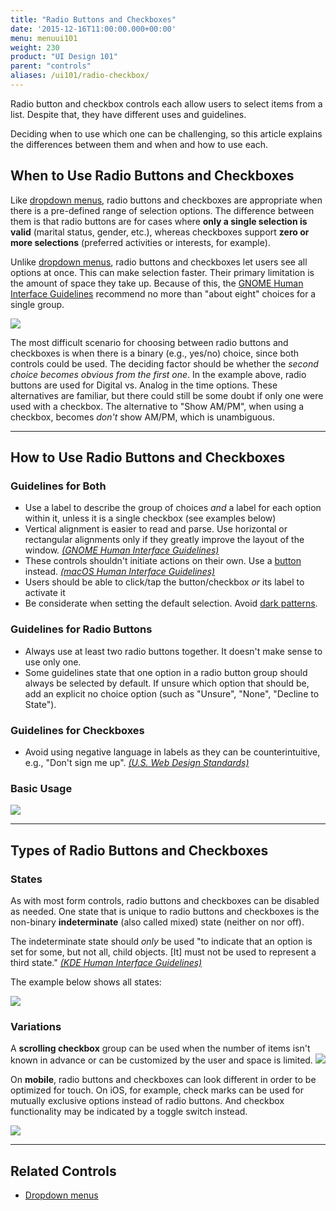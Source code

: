 ```yaml
---
title: "Radio Buttons and Checkboxes"
date: '2015-12-16T11:00:00.000+00:00'
menu: menuui101
weight: 230
product: "UI Design 101"
parent: "controls"
aliases: /ui101/radio-checkbox/
---
```


Radio button and checkbox controls each allow users to select items from a list. Despite that, they have different uses and guidelines.<!--more-->

Deciding when to use which one can be challenging, so this article explains the differences between them and when and how to use each.

## When to Use Radio Buttons and Checkboxes

Like [dropdown menus](../dropdown/), radio buttons and checkboxes are appropriate when there is a pre-defined range of selection options. The difference between them is that radio buttons are for cases where **only a single selection is valid** (marital status, gender, etc.), whereas checkboxes support **zero or more selections** (preferred activities or interests, for example).

Unlike [dropdown menus](../dropdown/), radio buttons and checkboxes let users see all options at once. This can make selection faster. Their primary limitation is the amount of space they take up. Because of this, the [GNOME Human Interface Guidelines](https://developer.gnome.org/hig/stable/radio-buttons.html.en) recommend no more than "about eight" choices for a single group.

![](//media.balsamiq.com/img/support/tutorials/ui101/date-time-radio-checkbox.png)

The most difficult scenario for choosing between radio buttons and checkboxes is when there is a binary (e.g., yes/no) choice, since both controls could be used. The deciding factor should be whether the *second choice becomes obvious from the first one*. In the example above, radio buttons are used for Digital vs. Analog in the time options. These alternatives are familiar, but there could still be some doubt if only one were used with a checkbox. The alternative to "Show AM/PM", when using a checkbox, becomes *don't* show AM/PM, which is unambiguous.


---

## How to Use Radio Buttons and Checkboxes

### Guidelines for Both

* Use a label to describe the group of choices *and* a label for each option within it, unless it is a single checkbox (see examples below)
* Vertical alignment is easier to read and parse. Use horizontal or rectangular alignments only if they greatly improve the layout of the window. [*(GNOME Human Interface Guidelines)*](https://developer.gnome.org/hig/stable/check-boxes.html.en)
* These controls shouldn't initiate actions on their own. Use a [button](../buttons/) instead. [*(macOS Human Interface Guidelines)*](https://developer.apple.com/macos/human-interface-guidelines/buttons/radio-buttons/)
* Users should be able to click/tap the button/checkbox *or* its label to activate it
* Be considerate when setting the default selection. Avoid [dark patterns](https://darkpatterns.org/).

### Guidelines for Radio Buttons

* Always use at least two radio buttons together. It doesn't make sense to use only one.
* Some guidelines state that one option in a radio button group should always be selected by default. If unsure which option that should be, add an explicit no choice option (such as "Unsure", "None", "Decline to State").

### Guidelines for Checkboxes

* Avoid using negative language in labels as they can be counterintuitive, e.g., "Don't sign me up". [*(U.S. Web Design Standards)*](https://standards.usa.gov/components/form-controls/#checkboxes)

### Basic Usage

![](//media.balsamiq.com/img/support/tutorials/ui101/radio-checkbox.png)

---

## Types of Radio Buttons and Checkboxes

### States

As with most form controls, radio buttons and checkboxes can be disabled as needed. One state that is unique to radio buttons and checkboxes is the non-binary **indeterminate** (also called mixed) state (neither on nor off).

The indeterminate state should *only* be used "to indicate that an option is set for some, but not all, child objects. [It] must not be used to represent a third state." [*(KDE Human Interface Guidelines)*](https://community.kde.org/KDE_Visual_Design_Group/HIG/CheckBox)

The example below shows all states:

![](//media.balsamiq.com/img/support/tutorials/ui101/radio-checkbox-states.png)


### Variations

A **scrolling checkbox** group can be used when the number of items isn't known in advance or can be customized by the user and space is limited.
![](//media.balsamiq.com/img/support/tutorials/ui101/radio-checkbox-scrolling-checkbox.png)

On **mobile**, radio buttons and checkboxes can look different in order to be optimized for touch. On iOS, for example, check marks can be used for mutually exclusive options instead of radio buttons. And checkbox functionality may be indicated by a toggle switch instead.

![](//media.balsamiq.com/img/support/tutorials/ui101/radio-checkbox-mobile-variations.png)

---

## Related Controls

* [Dropdown menus](../dropdown/)
